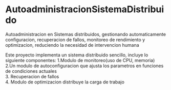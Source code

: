 # AutoadministracionSistemaDistribuido
Autoadministracion en Sistemas distribuidos, gestionando automaticamente configuracion, recuperacion de fallos, monitoreo de rendimiento y optimizacion, reduciendo la necesidad de intervencion humana

Este proyecto implementa un sistema distribuido sencillo, incluye lo siguiente componentes:
1.Modulo de monitoreo(uso de CPU, memoria)
<br>
2.Un modulo de autoconfiguracion que ajusta los parametros en funciones de condiciones actuales
<br>
3. Recuperacion de fallos
<br>
4. Modulo de optimizacion distribuye la carga de trabajo

